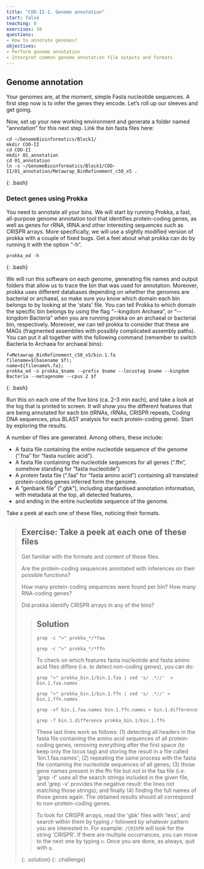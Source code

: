 ```yaml
---
title: "COO-II-1. Genome annotation"
start: false
teaching: 0
exercises: 30
questions:
- How to annotate genomes?
objectives:
- Perform genome annotation
- Interpret common genome annotation file outputs and formats
---
```


## Genome annotation

Your genomes are, at the moment, simple Fasta nucleotide sequences. 
A first step now is to infer the genes they encode. Let’s roll up our sleeves and get going.

Now, set up your new working environment and generate a folder named “annotation” for this next step. Link the bin fasta files here:
~~~
cd ~/GenomeBioinformatics/Block1/
mkdir COO-II
cd COO-II
mkdir 01_annotation
cd 01_annotation
ln -s ~/GenomeBioinformatics/Block1/COO-II/01_annotation/Metawrap_BinRefinement_c50_x5 .
~~~
{: .bash}

### Detect genes using Prokka

You need to annotate all your bins. We will start by running Prokka, a fast, all-purpose genome annotation tool 
that identifies protein-coding genes, as well as genes for rRNA, tRNA and other interesting sequences such as CRISPR arrays. 
More specifically, we will use a slightly modified version of prokka with a couple of fixed bugs.
Get a feel about what prokka can do by running it with the option “-h”. 
~~~
prokka_ed -h
~~~
{: .bash}

We will run this software on each genome, generating file names and output folders that allow us to trace the bin that was 
used for annotation. Moreover, prokka uses different databases depending on whether the genomes are bacterial or archaeal, 
so make sure you know which domain each bin belongs to by looking at the 'stats' file. 
You can tell Prokka to which domain the specific bin belongs by using 
the flag “--kingdom Archaea”, or “--kingdom Bacteria” when you are running prokka on an archaeal or bacterial bin, respectively. 
Moreover, we can tell prokka to consider that these are MAGs (fragmented assemblies with possibly complicated assembly paths). 
You can put it all together with the following command (remember to switch Bacteria to Archaea for archaeal bins):
~~~
f=Metawrap_BinRefinement_c50_x5/bin.1.fa
filename=$(basename $f);
name=${filename%.fa};
prokka_ed -o prokka_$name --prefix $name --locustag $name --kingdom Bacteria --metagenome --cpus 2 $f
~~~
{: .bash}

Run this on each one of the five bins (ca. 2-3 min each), and take a look at the log that is printed to screen. 
It will show you the different features that are being annotated for each bin (tRNAs, rRNAs, CRISPR repeats, 
Coding DNA sequences, plus BLAST analysis for each protein-coding gene). Start by exploring the results. 

A number of files are generated. Among others, these include:
-	A fasta file containing the entire nucleotide sequence of the genome (“.fna” for “fasta nucleic acid”). 
-	A fasta file containing the nucleotide sequences for all genes (“.ffn”, somehow standing for “fasta nucleotide”)
-	A protein fasta file (“.faa” for “fasta amino acid”) containing all translated protein-coding genes inferred form the genome.
-	A “genbank file” (“.gbk”), including stardardised annotation information, with metadata at the top, all detected features,
-	and ending in the entire nucleotide sequence of the genome.


Take a peek at each one of these files, noticing their formats. 

> ## Exercise: Take a peek at each one of these files
>
> Get familiar with the formats and content of these files.
> 
> Are the protein-coding sequences annotated with inferences on their possible functions?
> 
> How many protein-coding sequences were found per bin? How many RNA-coding genes?
>
> Did prokka identify CRISPR arrays in any of the bins?
> 
>> ## Solution
>>
>> `grep -c ">" prokka_*/*faa`
>>
>> `grep -c ">" prokka_*/*ffn`
>>
>> To check on which features fasta nucleotide and fasta amino acid files differe (i.e. to detect non-coding genes), you can do:
>>
>> `grep ">" prokka_bin.1/bin.1.faa | sed 's/ .*//'  > bin.1.faa.names`
>>
>> `grep ">" prokka_bin.1/bin.1.ffn | sed 's/ .*//' > bin.1.ffn.names`
>>
>> `grep -vf bin.1.faa.names bin.1.ffn.names > bin.1.difference`
>>
>> `grep -f bin.1.difference prokka_bin.1/bin.1.ffn`
>>
>> These last lines work as follows: (1) detecting all headers in the fasta file containing the amino acid sequences of all
>> protein-coding genes, removing everything after the first space (to keep only the locus tag) and storing the result
>> in a file called 'bin.1.faa.names'; (2) repeating the same process with the fasta file containing the nucleotide sequences
>> of all genes; (3) those gene names present in the ffn file but not in the faa file (i.e. 'grep -f' uses all the search strings
>> included in the given file, and 'grep -v' provides the negative result: the lines not matching those strings); and finally
>> (4) finding the full names of those genes again. The obtained results should all correspond to non-protein-coding genes.
>> 
>> To look for CRISPR arrays, read the 'gbk' files with 'less', and search within them by typing `/` followed by whatever pattern
>> you are interested in. For example: `/CRISPR` will look for the string 'CRISPR'. If there are multiple occurrances, you can
>> move to the next one by typing `n`. Once you are done, as always, quit with `q`. 
>> 
> {: .solution}
{: .challenge}


